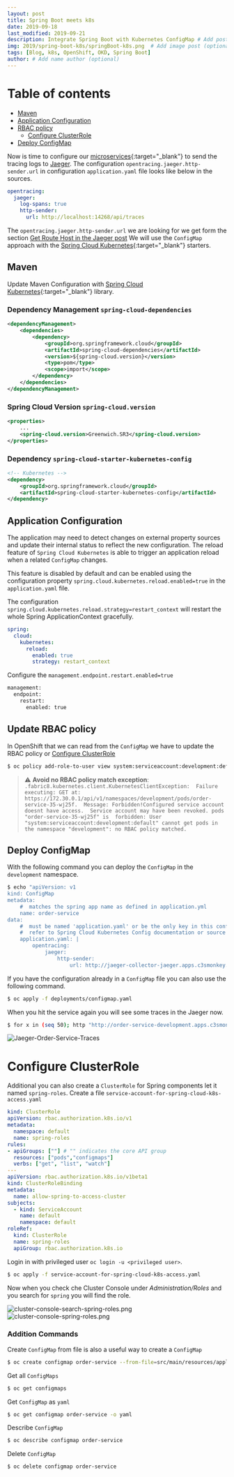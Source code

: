 ```yaml
---
layout: post
title: Spring Boot meets k8s
date: 2019-09-18
last_modified: 2019-09-21
description: Integrate Spring Boot with Kubernetes ConfigMap # Add post description (optional)
img: 2019/spring-boot-k8s/springBoot-k8s.png  # Add image post (optional)
tags: [Blog, k8s, OpenShift, OKD, Spring Boot]
author: # Add name author (optional)
--- 
```


# Table of contents
* [Maven](#MavenConfiguration)
* [Application Configuration](#ApplicationConfiguration)
* [RBAC policy](#RBACpolicy)
    - [Configure ClusterRole](#ConfigureClusterRole) 
* [Deploy ConfigMap](#DeployConfigMap)
 
Now is time to configure our [microservices](https://github.com/marzelwidmer/microservices-demo){:target="_blank"} to send the tracing 
logs to [Jaeger](http://blog.marcelwidmer.org/jaeger/). The configuration `opentracing.jaeger.http-sender.url` in configuration `application.yaml` file looks like below in the sources.
```yaml
opentracing:
  jaeger:
    log-spans: true
    http-sender:
      url: http://localhost:14268/api/traces
``` 

The `opentracing.jaeger.http-sender.url` we are looking for we get form the section [Get Route Host in the Jaeger post](http://blog.marcelwidmer.org/jaeger/#GetRouteHost)
We will use the `ConfigMap` approach with the [Spring Cloud Kubernetes](https://spring.io/projects/spring-cloud-kubernetes){:target="_blank"} starters.

## Maven <a name="MavenConfiguration"></a>
Update Maven Configuration with [Spring Cloud Kubernetes](https://cloud.spring.io/spring-cloud-static/spring-cloud-kubernetes/1.0.3.RELEASE/single/spring-cloud-kubernetes.html){:target="_blank"} library.

### Dependency Management `spring-cloud-dependencies`
```xml
<dependencyManagement>
    <dependencies>
        <dependency>
            <groupId>org.springframework.cloud</groupId>
            <artifactId>spring-cloud-dependencies</artifactId>
            <version>${spring-cloud.version}</version>
            <type>pom</type>
            <scope>import</scope>
        </dependency>
    </dependencies>
</dependencyManagement>
```

### Spring Cloud Version `spring-cloud.version` 
```xml
<properties>
    ...
    <spring-cloud.version>Greenwich.SR3</spring-cloud.version>
</properties>
```

### Dependency `spring-cloud-starter-kubernetes-config` 
```xml
<!-- Kubernetes -->
<dependency>
    <groupId>org.springframework.cloud</groupId>
    <artifactId>spring-cloud-starter-kubernetes-config</artifactId>
</dependency>
```

## Application Configuration <a name="ApplicationConfiguration"></a>
The application may need to detect changes on external property sources and update their internal status to reflect the new configuration. 
The reload feature of `Spring Cloud Kubernetes` is able to trigger an application reload when a related `ConfigMap` changes.

This feature is disabled by default and can be enabled using the configuration property `spring.cloud.kubernetes.reload.enabled=true` 
 in the `application.yaml` file.

The configuration `spring.cloud.kubernetes.reload.strategy=restart_context` will restart the whole Spring ApplicationContext gracefully.
               
```yaml
spring:
  cloud:
    kubernetes:
      reload:
        enabled: true
        strategy: restart_context
```
Configure the `management.endpoint.restart.enabled=true`
```bash
management:
  endpoint:
    restart:
      enabled: true
```

## Update RBAC policy <a name="RBACpolicy"></a>
In OpenShift that we can read from the `ConfigMap` we have to update the RBAC policy or [Configure ClusterRole](#ConfigureClusterRole) 
```bash
$ oc policy add-role-to-user view system:serviceaccount:development:default
```

> ⚠️ **Avoid no RBAC policy match exception**: ```
                                        .fabric8.kubernetes.client.KubernetesClientException: 
                                        Failure executing: GET at: https://172.30.0.1/api/v1/namespaces/development/pods/order-service-35-wj25f. 
                                            Message: Forbidden!Configured service account doesnt have access. 
                                            Service account may have been revoked. pods "order-service-35-wj25f" is 
                                                forbidden: User "system:serviceaccount:development:default" cannot get pods in the namespace "development": no RBAC policy matched.
                                        ```






## Deploy ConfigMap <a name="DeployConfigMap"></a>
With the following command you can deploy the `ConfigMap` in the `development` namespace.
```bash
$ echo "apiVersion: v1
kind: ConfigMap
metadata:
    #  matches the spring app name as defined in application.yml
    name: order-service
data:
    #  must be named 'application.yaml' or be the only key in this config
    #  refer to Spring Cloud Kubernetes Config documentation or source code
    application.yaml: |
        opentracing:
            jaeger:
                http-sender:
                    url: http://jaeger-collector-jaeger.apps.c3smonkey.ch/api/traces" | oc apply -f -
```

If you have the configuration already in a `ConfigMap` file you can also use the following command.
```bash
$ oc apply -f deployments/configmap.yaml
```

When you hit the service again you will see some traces in the Jaeger now.
```bash
$ for x in (seq 50); http "http://order-service-development.apps.c3smonkey.ch/api/v1/orders/random"; end
```


![Jaeger-Order-Service-Traces](/assets/img/2019/spring-boot-k8s/Jaeger-Order-Service-Traces.png)



# Configure ClusterRole <a name="ConfigureClusterRole"></a>
Additional you can also create a `ClusterRole` for Spring components let it named `spring-roles`.
Create a file `service-account-for-spring-cloud-k8s-access.yaml`
```yaml
kind: ClusterRole
apiVersion: rbac.authorization.k8s.io/v1
metadata:
  namespace: default
  name: spring-roles
rules:
- apiGroups: [""] # "" indicates the core API group
  resources: ["pods","configmaps"]
  verbs: ["get", "list", "watch"]
---
apiVersion: rbac.authorization.k8s.io/v1beta1
kind: ClusterRoleBinding
metadata:
  name: allow-spring-to-access-cluster
subjects:
  - kind: ServiceAccount
    name: default
    namespace: default
roleRef:
  kind: ClusterRole
  name: spring-roles
  apiGroup: rbac.authorization.k8s.io
```

Login in with privileged user `oc login -u <privileged user>`.
```bash
$ oc apply -f service-account-for-spring-cloud-k8s-access.yaml
```

Now when you check che Cluster Console under _Administration/Roles_ and you search for `spring` you will find the role. 

![cluster-console-search-spring-roles.png](/assets/img/2019/spring-boot-k8s/cluster-console-search-spring-roles.png)
![cluster-console-spring-roles.png](/assets/img/2019/spring-boot-k8s/cluster-console-spring-roles.png)


### Addition Commands
Create `ConfigMap` from file is also a useful way to create a `ConfigMap`
```bash
$ oc create configmap order-service --from-file=src/main/resources/application.yaml
```

Get all `ConfigMaps`
```bash
$ oc get configmaps
```

Get `ConfigMap` as `yaml`
```bash
$ oc get configmap order-service -o yaml
```

Describe `ConfigMap`
```bash
$ oc describe configmap order-service
```

Delete `ConfigMap`
```bash
$ oc delete configmap order-service
```

[jekyll-docs]: https://jekyllrb.com/docs/home
[jekyll-gh]:   https://github.com/jekyll/jekyll
[jekyll-talk]: https://talk.jekyllrb.com/